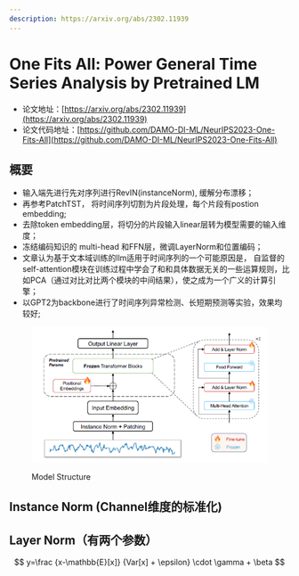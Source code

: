 ```yaml
---
description: https://arxiv.org/abs/2302.11939
---
```


# One Fits All: Power General Time Series Analysis by Pretrained LM

* 论文地址：[https://arxiv.org/abs/2302.11939](https://arxiv.org/abs/2302.11939)
* 论文代码地址：[https://github.com/DAMO-DI-ML/NeurIPS2023-One-Fits-All](https://github.com/DAMO-DI-ML/NeurIPS2023-One-Fits-All)

## 概要

* 输入端先进行先对序列进行RevIN(instanceNorm), 缓解分布漂移；
* 再参考PatchTST， 将时间序列切割为片段处理，每个片段有postion embedding;
* 去除token embedding层，将切分的片段输入linear层转为模型需要的输入维度；
* 冻结编码知识的 multi-head 和FFN层，微调LayerNorm和位置编码；
* 文章认为基于文本域训练的llm适用于时间序列的一个可能原因是， 自监督的self-attention模块在训练过程中学会了和和具体数据无关的一些运算规则，比如PCA（通过对比对比两个模块的中间结果），使之成为一个广义的计算引擎；
* 以GPT2为backbone进行了时间序列异常检测、长短期预测等实验，效果均较好;

<figure><img src="../../.gitbook/assets/image.png" alt=""><figcaption><p>Model Structure</p></figcaption></figure>

## Instance Norm (Channel维度的标准化)

## Layer Norm（有两个参数）

$$
y=\frac {x-\mathbb{E}[x]} {Var[x] + \epsilon} \cdot \gamma + \beta
$$

